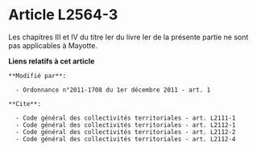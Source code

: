 # Article L2564-3

Les chapitres III et IV du titre Ier du livre Ier de la présente partie ne sont pas applicables à Mayotte.

**Liens relatifs à cet article**

	**Modifié par**:

	  - Ordonnance n°2011-1708 du 1er décembre 2011 - art. 1

	**Cite**:

	  - Code général des collectivités territoriales - art. L2111-1
	  - Code général des collectivités territoriales - art. L2112-1
	  - Code général des collectivités territoriales - art. L2112-2
	  - Code général des collectivités territoriales - art. L2112-4
